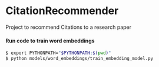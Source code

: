 # CitationRecommender
Project to recommend Citations to a research paper

#### Run code to train word embeddings
```bash
$ export PYTHONPATH="$PYTHONPATH:$(pwd)"
$ python models/word_embeddings/train_embedding_model.py
```
